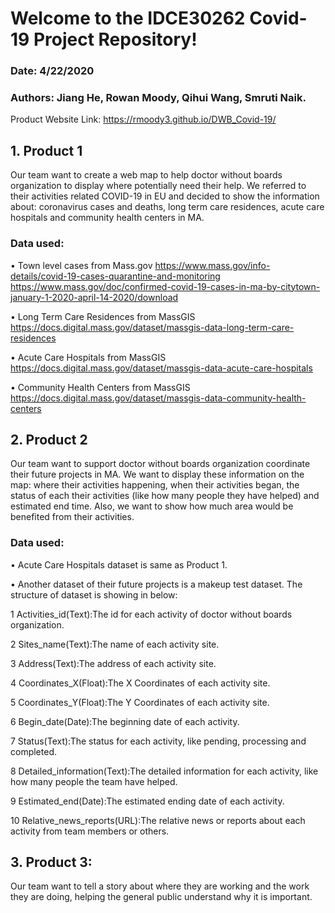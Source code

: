 # Welcome to the IDCE30262 Covid-19 Project Repository!
### Date: 4/22/2020
### Authors: Jiang He, Rowan Moody, Qihui Wang, Smruti Naik.



Product Website Link: 
  https://rmoody3.github.io/DWB_Covid-19/



## 1.	Product 1
Our team want to create a web map to help doctor without boards organization to display where potentially need their help. We referred to their activities related COVID-19 in EU and decided to show the information about: coronavirus cases and deaths, long term care residences, acute care hospitals and community health centers in MA. 

### Data used:
•	Town level cases from Mass.gov
https://www.mass.gov/info-details/covid-19-cases-quarantine-and-monitoring
https://www.mass.gov/doc/confirmed-covid-19-cases-in-ma-by-citytown-january-1-2020-april-14-2020/download

•	Long Term Care Residences from MassGIS
https://docs.digital.mass.gov/dataset/massgis-data-long-term-care-residences

•	Acute Care Hospitals from MassGIS
https://docs.digital.mass.gov/dataset/massgis-data-acute-care-hospitals

•	Community Health Centers from MassGIS
https://docs.digital.mass.gov/dataset/massgis-data-community-health-centers


## 2.	Product 2
Our team want to support doctor without boards organization coordinate their future projects in MA. We want to display these information on the map: where their activities happening, when their activities began, the status of each their activities (like how many people they have helped) and estimated end time. Also, we want to show how much area would be benefited from their activities.

### Data used: 
•	Acute Care Hospitals dataset is same as Product 1.

•	Another dataset of their future projects is a makeup test dataset. The structure of dataset is showing in below:

 1	Activities_id(Text):The id for each activity of doctor without boards organization.
 
 2	Sites_name(Text):The name of each activity site.
 
 3	Address(Text):The address of each activity site.
 
 4	Coordinates_X(Float):The X Coordinates of each activity site.
 
 5	Coordinates_Y(Float):The Y Coordinates of each activity site.
 
 6	Begin_date(Date):The beginning date of each activity.
 
 7	Status(Text):The status for each activity, like pending, processing and completed.
 
 8	Detailed_information(Text):The detailed information for each activity, like how many people the team have helped.
 
 9	Estimated_end(Date):The estimated ending date of each activity.
 
 10	Relative_news_reports(URL):The relative news or reports about each activity from team members or others.


## 3.	Product 3:
Our team want to tell a story about where they are working and the work they are doing, helping the general public understand why it is important.

